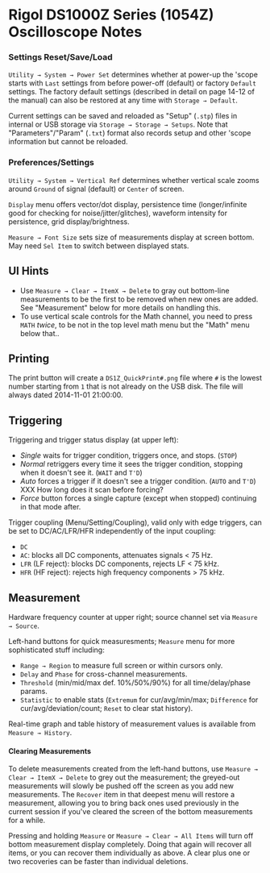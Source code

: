 Rigol DS1000Z Series (1054Z) Oscilloscope Notes
===============================================

### Settings Reset/Save/Load

`Utility → System → Power Set` determines whether at power-up the
'scope starts with `Last` settings from before power-off (default) or
factory `Default` settings. The factory default settings (described in
detail on page 14-12 of the manual) can also be restored at any time
with `Storage → Default`.

Current settings can be saved and reloaded as "Setup" (`.stp`) files
in internal or USB storage via `Storage → Storage → Setups`. Note that
"Parameters"/"Param" (`.txt`) format also records setup and other
'scope information but cannot be reloaded.

### Preferences/Settings

`Utility → System → Vertical Ref` determines whether vertical scale
zooms around `Ground` of signal (default) or `Center` of screen.

`Display` menu offers vector/dot display, persistence time
(longer/infinite good for checking for noise/jitter/glitches),
waveform intensity for persistence, grid display/brightness.

`Measure → Font Size` sets size of measurements display at screen
bottom. May need `Sel Item` to switch between displayed stats.


UI Hints
--------

- Use `Measure → Clear → ItemX → Delete` to gray out bottom-line
  measurements to be the first to be removed when new ones are added.
  See "Measurement" below for more details on handling this.
- To use vertical scale controls for the Math channel, you need to
  press `MATH` _twice_, to be not in the top level math menu but the
  "Math" menu below that..


Printing
--------

The print button will create a `DS1Z_QuickPrint#.png` file where `#` is the
lowest number starting from `1` that is not already on the USB disk. The
file will always dated 2014-11-01 21:00:00.


Triggering
----------

Triggering and trigger status display (at upper left):
- _Single_ waits for trigger condition, triggers once, and stops. (`STOP`)
- _Normal_ retriggers every time it sees the trigger condition, stopping
  when it doesn't see it. (`WAIT` and `T'D`)
- _Auto_ forces a trigger if it doesn't see a trigger condition. (`AUTO`
  and `T'D`) XXX How long does it scan before forcing?
- _Force_ button forces a single capture (except when stopped) continuing
  in that mode after.

Trigger coupling (Menu/Setting/Coupling), valid only with edge triggers,
can be set to DC/AC/LFR/HFR independently of the input coupling:
- `DC`
- `AC`: blocks all DC components, attenuates signals < 75 Hz.
- `LFR` (LF reject): blocks DC components, rejects LF < 75 kHz.
- `HFR` (HF reject): rejects high frequency components > 75 kHz.


Measurement
-----------

Hardware frequency counter at upper right; source channel set via
`Measure → Source`.

Left-hand buttons for quick measuresments; `Measure` menu for more
sophisticated stuff including:
- `Range → Region` to measure full screen or within cursors only.
- `Delay` and `Phase` for cross-channel measurements.
- `Threshold` (min/mid/max def. 10%/50%/90%) for all time/delay/phase params.
- `Statistic` to enable stats (`Extremum` for cur/avg/min/max;
  `Difference` for cur/avg/deviation/count; `Reset` to clear stat history).

Real-time graph and table history of measurement values is available
from `Measure → History`.

#### Clearing Measurements

To delete measurements created from the left-hand buttons, use
`Measure → Clear → ItemX → Delete` to grey out the measurement; the
greyed-out measurements will slowly be pushed off the screen as you
add new measurements. The `Recover` item in that deepest menu will
restore a measurement, allowing you to bring back ones used previously
in the current session if you've cleared the screen of the bottom
measurements for a while.

Pressing and holding `Measure` or `Measure → Clear → All Items` will
turn off bottom measurement display completely. Doing that again will
recover all items, or you can recover them individually as above. A
clear plus one or two recoveries can be faster than individual
deletions.
